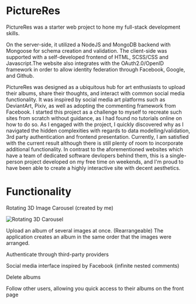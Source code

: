 # PictureRes

PictureRes was a starter web project to hone my full-stack development skills.

On the server-side, it utilized a NodeJS and MongoDB backend with Mongoose for schema creation and validation. The client-side was supported with a self-developed frontend of HTML, SCSS/CSS and Javascript.The website also integrates with the OAuth2.0/OpenID framework in order to allow identity federation through Facebook, Google, and Github. 

PictureRes was designed as a ubiquitous hub for art enthusiasts to upload their albums, share their thoughts, and interact with common social media functionality. It was inspired by social media art platforms such as DeviantArt, Pixiv, as well as adopting the commenting framework from Facebook. I started this project as a challenge to  myself to recreate such sites from scratch without guidance, as I had found no tutorials online on how to do so. As I engaged with the project, I quickly discovered why as I navigated the hidden complexities with regards to data modelling/validation, 3rd party authentication and frontend presentation. Currently, I am satisfied with the current result although there is still plenty of room to incorporate additional functionality. In contrast to the aforementioned websites which have a team of dedicated software devlopers behind them, this is a single-person project developed on my free time on weekends, and I'm proud to have been able to create a highly interactive site with decent aesthetics. 

# Functionality

Rotating 3D Image Carousel (created by me)

![Rotating 3D Carousel](https://i.imgur.com/h0SDenq.gifv)

Upload an album of several images at once. (Rearrangeable) The application creates an album in the same order that the images were arranged. 

Authenticate through third-party providers 

Social media interface inspired by Facebook (infinite nested comments) 

Delete albums

Follow other users, allowing you quick access to their albums on the front page
